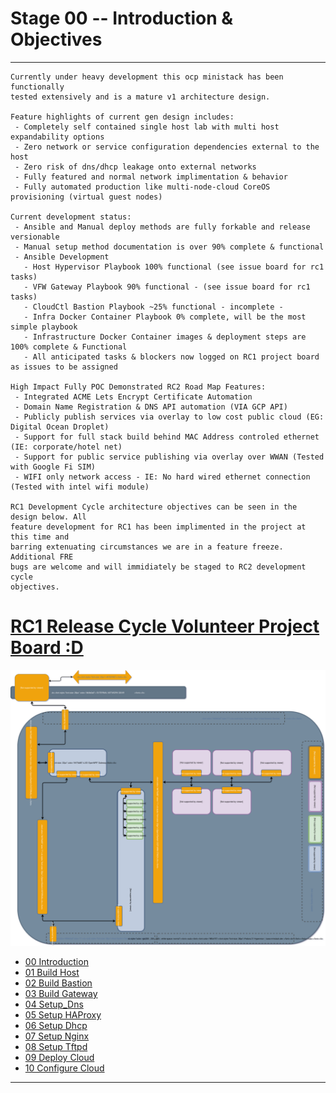 # Stage 00 -- Introduction & Objectives
--------------------------------------------------------------------------------
```
Currently under heavy development this ocp ministack has been functionally
tested extensively and is a mature v1 architecture design. 

Feature highlights of current gen design includes:
 - Completely self contained single host lab with multi host expandability options
 - Zero network or service configuration dependencies external to the host
 - Zero risk of dns/dhcp leakage onto external networks
 - Fully featured and normal network implimentation & behavior
 - Fully automated production like multi-node-cloud CoreOS provisioning (virtual guest nodes)

Current development status:
 - Ansible and Manual deploy methods are fully forkable and release versionable
 - Manual setup method documentation is over 90% complete & functional
 - Ansible Development
   - Host Hypervisor Playbook 100% functional (see issue board for rc1 tasks)
   - VFW Gateway Playbook 90% functional - (see issue board for rc1 tasks)
   - CloudCtl Bastion Playbook ~25% functional - incomplete -
   - Infra Docker Container Playbook 0% complete, will be the most simple playbook
   - Infrastructure Docker Container images & deployment steps are 100% complete & Functional
   - All anticipated tasks & blockers now logged on RC1 project board as issues to be assigned

High Impact Fully POC Demonstrated RC2 Road Map Features:
 - Integrated ACME Lets Encrypt Certificate Automation
 - Domain Name Registration & DNS API automation (VIA GCP API)
 - Publicly publish services via overlay to low cost public cloud (EG: Digital Ocean Droplet)
 - Support for full stack build behind MAC Address controled ethernet (IE: corporate/hotel net)
 - Support for public service publishing via overlay over WWAN (Tested with Google Fi SIM)
 - WIFI only network access - IE: No hard wired ethernet connection (Tested with intel wifi module)

RC1 Development Cycle architecture objectives can be seen in the design below. All
feature development for RC1 has been implimented in the project at this time and
barring extenuating circumstances we are in a feature freeze. Additional FRE
bugs are welcome and will immidiately be staged to RC2 development cycle 
objectives. 
```
# [RC1 Release Cycle Volunteer Project Board :D](https://github.com/containercraft/ocp-mini-stack/projects/1)
![CCIO_OCP MiniStack Lab_Diagram](zweb/drawio/rc1-design-goals/rc1-design-objectives.svg)

  + [00 Introduction]
  + [01 Build Host]
  + [02 Build Bastion]
  + [03 Build Gateway]
  + [04 Setup_Dns]
  + [05 Setup HAProxy]
  + [06 Setup Dhcp]
  + [07 Setup Nginx]
  + [08 Setup Tftpd]
  + [09 Deploy Cloud]
  + [10 Configure Cloud]
--------------------------------------------------------------------------------
[00 Introduction]:/00_Introduction.md
<!-- Markdown link & img dfn's -->
[Ansible Automation]:/ansible/README.md
[00 Introduction]:/00_Introduction.md
[01 Build Host]:/01_Build_Host.md
[02 Build Bastion]:/02_Build_Bastion.md
[03 Build Gateway]:/03_Build_Gateway.md
[04 Setup_Dns]:/04_Setup_DNS.md
[05 Setup HAProxy]:/05_Setup_HAProxy.md
[06 Setup Dhcp]:/06_Setup_DHCP.md
[07 Setup Nginx]:/07_Setup_Nginx.md
[08 Setup Tftpd]:/08_Setup_Tftpd.md
[09 Deploy Cloud]:/09_Deploy_Cloud.md
[10 Configure Cloud]:/10_Configure_Cloud.md
